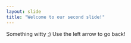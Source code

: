 ```yaml
---
layout: slide
title: "Welcome to our second slide!"
---
```

Something witty ;)
Use the left arrow to go back!
